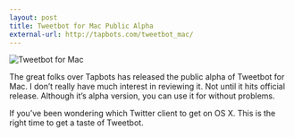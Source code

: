```yaml
---
layout: post
title: Tweetbot for Mac Public Alpha
external-url: http://tapbots.com/tweetbot_mac/
---
```

![Tweetbot for Mac](http://images.sayzlim.net/2012/07/tweetbot_mac.jpg "Tweetbot for Mac")

The great folks over Tapbots has released the public alpha of Tweetbot for Mac. I don’t really have much interest in reviewing it. Not until it hits official release. Although it’s alpha version, you can use it for without problems.

If you’ve been wondering which Twitter client to get on OS X. This is the right time to get a taste of Tweetbot.